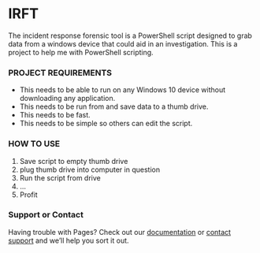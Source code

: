 # IRFT
The incident response forensic tool is a PowerShell script designed to grab data from a windows device that could aid in an investigation. This is a project to help me with PowerShell scripting.  

### PROJECT REQUIREMENTS 
- This needs to be able to run on any Windows 10 device without downloading any application. 
- This needs to be run from and save data to a thumb drive.
- This needs to be fast.
- This needs to be simple so others can edit the script.

### HOW TO USE
1) Save script to empty thumb drive
2) plug thumb drive into computer in question
3) Run the script from drive
4) ...
5) Profit


### Support or Contact

Having trouble with Pages? Check out our [documentation](https://docs.github.com/categories/github-pages-basics/) or [contact support](https://support.github.com/contact) and we’ll help you sort it out.
